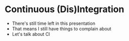 Continuous (Dis)Integration
===========================

<aside class="notes">

  * There's still time left in this presentation
  * That means I still have things to complain about
  * Let's talk about CI

</aside>
